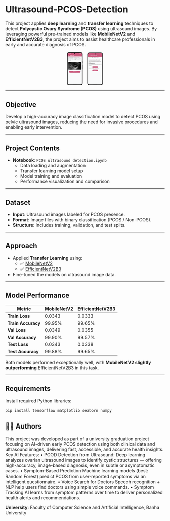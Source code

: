 # Ultrasound-PCOS-Detection

This project applies **deep learning** and **transfer learning** techniques to detect **Polycystic Ovary Syndrome (PCOS)** using ultrasound images. By leveraging powerful pre-trained models like **MobileNetV2** and **EfficientNetV2B3**, the project aims to assist healthcare professionals in early and accurate diagnosis of PCOS.

<p align="center">
  <img src="test.png" width="10%" style="margin-right: 10px;"/>
  <img src="result.png" width="10%"/>
</p>


---

## Objective

Develop a high-accuracy image classification model to detect PCOS using pelvic ultrasound images, reducing the need for invasive procedures and enabling early intervention.

---

## Project Contents

- **Notebook**: `PCOS ultrasound detection.ipynb`
  - Data loading and augmentation
  - Transfer learning model setup
  - Model training and evaluation
  - Performance visualization and comparison

---

## Dataset

- **Input**: Ultrasound images labeled for PCOS presence.
- **Format**: Image files with binary classification (PCOS / Non-PCOS).
- **Structure**: Includes training, validation, and test splits.

---

## Approach

- Applied **Transfer Learning** using:
  - ✅ [MobileNetV2](https://arxiv.org/abs/1801.04381)
  - ✅ [EfficientNetV2B3](https://arxiv.org/abs/2104.00298)
- Fine-tuned the models on ultrasound image data.

---

## Model Performance

| Metric            | MobileNetV2 | EfficientNetV2B3 |
|-------------------|-------------|------------------|
| **Train Loss**     | 0.0343      | 0.0333           |
| **Train Accuracy** | 99.95%      | 99.65%           |
| **Val Loss**       | 0.0349      | 0.0355           |
| **Val Accuracy**   | 99.90%      | 99.57%           |
| **Test Loss**      | 0.0343      | 0.0338           |
| **Test Accuracy**  | 99.88%      | 99.65%           |

Both models performed exceptionally well, with **MobileNetV2 slightly outperforming** EfficientNetV2B3 in this task.

---

## Requirements

Install required Python libraries:

```bash
pip install tensorflow matplotlib seaborn numpy
```

## 👩‍🔬 Authors

This project was developed as part of a university graduation project focusing on AI-driven early PCOS detection using both clinical data and ultrasound images, delivering fast, accessible, and accurate health insights.
 Key AI Features:
• PCOD Detection from Ultrasound:
 Deep learning analyzes ovarian ultrasound images to identify cystic structures — offering high-accuracy, image-based diagnosis, even in subtle or asymptomatic cases.
• Symptom-Based Prediction
Machine learning models (best: Random Forest) predict PCOS from user-reported symptoms via an intelligent questionnaire.
• Voice Search for Doctors
 Speech recognition + NLP help users find doctors using simple voice commands.
• Symptom Tracking
AI learns from symptom patterns over time to deliver personalized health alerts and recommendations.

**University**: Faculty of Computer Science and Artificial Intelligence, Banha University



